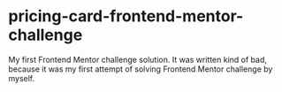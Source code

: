 # pricing-card-frontend-mentor-challenge
My first Frontend Mentor challenge solution. It was written kind of bad, because it was my first attempt of solving Frontend Mentor challenge by myself.
